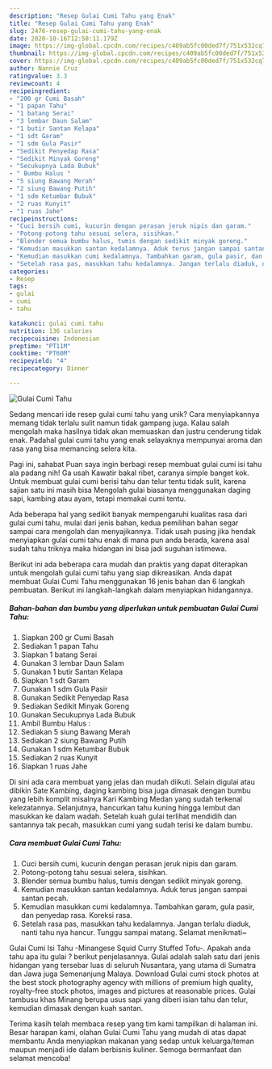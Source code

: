 ```yaml
---
description: "Resep Gulai Cumi Tahu yang Enak"
title: "Resep Gulai Cumi Tahu yang Enak"
slug: 2476-resep-gulai-cumi-tahu-yang-enak
date: 2020-10-16T12:50:11.179Z
image: https://img-global.cpcdn.com/recipes/c409ab5fc00ded7f/751x532cq70/gulai-cumi-tahu-foto-resep-utama.jpg
thumbnail: https://img-global.cpcdn.com/recipes/c409ab5fc00ded7f/751x532cq70/gulai-cumi-tahu-foto-resep-utama.jpg
cover: https://img-global.cpcdn.com/recipes/c409ab5fc00ded7f/751x532cq70/gulai-cumi-tahu-foto-resep-utama.jpg
author: Nannie Cruz
ratingvalue: 3.3
reviewcount: 4
recipeingredient:
- "200 gr Cumi Basah"
- "1 papan Tahu"
- "1 batang Serai"
- "3 lembar Daun Salam"
- "1 butir Santan Kelapa"
- "1 sdt Garam"
- "1 sdm Gula Pasir"
- "Sedikit Penyedap Rasa"
- "Sedikit Minyak Goreng"
- "Secukupnya Lada Bubuk"
- " Bumbu Halus "
- "5 siung Bawang Merah"
- "2 siung Bawang Putih"
- "1 sdm Ketumbar Bubuk"
- "2 ruas Kunyit"
- "1 ruas Jahe"
recipeinstructions:
- "Cuci bersih cumi, kucurin dengan perasan jeruk nipis dan garam."
- "Potong-potong tahu sesuai selera, sisihkan."
- "Blender semua bumbu halus, tumis dengan sedikit minyak goreng."
- "Kemudian masukkan santan kedalamnya. Aduk terus jangan sampai santan pecah."
- "Kemudian masukkan cumi kedalamnya. Tambahkan garam, gula pasir, dan penyedap rasa. Koreksi rasa."
- "Setelah rasa pas, masukkan tahu kedalamnya. Jangan terlalu diaduk, nanti tahu nya hancur. Tunggu sampai matang. Selamat menikmati~"
categories:
- Resep
tags:
- gulai
- cumi
- tahu

katakunci: gulai cumi tahu 
nutrition: 136 calories
recipecuisine: Indonesian
preptime: "PT11M"
cooktime: "PT60M"
recipeyield: "4"
recipecategory: Dinner

---
```



![Gulai Cumi Tahu](https://img-global.cpcdn.com/recipes/c409ab5fc00ded7f/751x532cq70/gulai-cumi-tahu-foto-resep-utama.jpg)

Sedang mencari ide resep gulai cumi tahu yang unik? Cara menyiapkannya memang tidak terlalu sulit namun tidak gampang juga. Kalau salah mengolah maka hasilnya tidak akan memuaskan dan justru cenderung tidak enak. Padahal gulai cumi tahu yang enak selayaknya mempunyai aroma dan rasa yang bisa memancing selera kita.

Pagi ini, sahabat Puan saya ingin berbagi resep membuat gulai cumi isi tahu ala padang nih! Ga usah Kawatir bakal ribet, caranya simple banget kok. Untuk membuat gulai cumi berisi tahu dan telur tentu tidak sulit, karena sajian satu ini masih bisa Mengolah gulai biasanya menggunakan daging sapi, kambing atau ayam, tetapi memakai cumi tentu.

Ada beberapa hal yang sedikit banyak mempengaruhi kualitas rasa dari gulai cumi tahu, mulai dari jenis bahan, kedua pemilihan bahan segar sampai cara mengolah dan menyajikannya. Tidak usah pusing jika hendak menyiapkan gulai cumi tahu enak di mana pun anda berada, karena asal sudah tahu triknya maka hidangan ini bisa jadi suguhan istimewa.


Berikut ini ada beberapa cara mudah dan praktis yang dapat diterapkan untuk mengolah gulai cumi tahu yang siap dikreasikan. Anda dapat membuat Gulai Cumi Tahu menggunakan 16 jenis bahan dan 6 langkah pembuatan. Berikut ini langkah-langkah dalam menyiapkan hidangannya.

<!--inarticleads1-->

##### Bahan-bahan dan bumbu yang diperlukan untuk pembuatan Gulai Cumi Tahu:

1. Siapkan 200 gr Cumi Basah
1. Sediakan 1 papan Tahu
1. Siapkan 1 batang Serai
1. Gunakan 3 lembar Daun Salam
1. Gunakan 1 butir Santan Kelapa
1. Siapkan 1 sdt Garam
1. Gunakan 1 sdm Gula Pasir
1. Gunakan Sedikit Penyedap Rasa
1. Sediakan Sedikit Minyak Goreng
1. Gunakan Secukupnya Lada Bubuk
1. Ambil  Bumbu Halus :
1. Sediakan 5 siung Bawang Merah
1. Sediakan 2 siung Bawang Putih
1. Gunakan 1 sdm Ketumbar Bubuk
1. Sediakan 2 ruas Kunyit
1. Siapkan 1 ruas Jahe


Di sini ada cara membuat yang jelas dan mudah diikuti. Selain digulai atau dibikin Sate Kambing, daging kambing bisa juga dimasak dengan bumbu yang lebih komplit misalnya Kari Kambing Medan yang sudah terkenal kelezatannya. Selanjutnya, hancurkan tahu kuning hingga lembut dan masukkan ke dalam wadah. Setelah kuah gulai terlihat mendidih dan santannya tak pecah, masukkan cumi yang sudah terisi ke dalam bumbu. 

<!--inarticleads2-->

##### Cara membuat Gulai Cumi Tahu:

1. Cuci bersih cumi, kucurin dengan perasan jeruk nipis dan garam.
1. Potong-potong tahu sesuai selera, sisihkan.
1. Blender semua bumbu halus, tumis dengan sedikit minyak goreng.
1. Kemudian masukkan santan kedalamnya. Aduk terus jangan sampai santan pecah.
1. Kemudian masukkan cumi kedalamnya. Tambahkan garam, gula pasir, dan penyedap rasa. Koreksi rasa.
1. Setelah rasa pas, masukkan tahu kedalamnya. Jangan terlalu diaduk, nanti tahu nya hancur. Tunggu sampai matang. Selamat menikmati~


Gulai Cumi Isi Tahu -Minangese Squid Curry Stuffed Tofu-. Apakah anda tahu apa itu gulai ? berikut penjelasannya. Gulai adalah salah satu dari jenis hidangan yang tersebar luas di seluruh Nusantara, yang utama di Sumatra dan Jawa juga Semenanjung Malaya. Download Gulai cumi stock photos at the best stock photography agency with millions of premium high quality, royalty-free stock photos, images and pictures at reasonable prices. Gulai tambusu khas Minang berupa usus sapi yang diberi isian tahu dan telur, kemudian dimasak dengan kuah santan. 

Terima kasih telah membaca resep yang tim kami tampilkan di halaman ini. Besar harapan kami, olahan Gulai Cumi Tahu yang mudah di atas dapat membantu Anda menyiapkan makanan yang sedap untuk keluarga/teman maupun menjadi ide dalam berbisnis kuliner. Semoga bermanfaat dan selamat mencoba!
